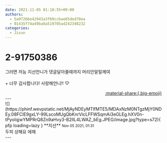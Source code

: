 ```yaml
---
date: 2021-11-05 01:18:55+09:00
authors:
  - 5a97266e42943a3f69ccbae65ded70ea
  - 01435f74a49ba8a519705ad242348232
categories:
  - Jisun
---
```


# 2-91750386

<div class="post-container" markdown="1">
<div class="content-container md-sidebar__scrollwrap" markdown="1">

그러면 저능  지선언니가 댓글달아줄때까지 머리안말릴께여<br><br>+ 너무 감사합니다! 사랑해언니!! ♡

</div>
</div>

<div style="text-align: right;" markdown="1">
<a href="https://weverse.io/fromis9/fanpost/2-91750386" style="text-align: right;">:material-share:{.big-emoji}</a>
</div>
---

<div class="comments-container md-sidebar__scrollwrap" markdown="1">
<div class="comment" markdown="1">
<div class='id-container' markdown="1">
![](https://phinf.wevpstatic.net/MjAyNDEyMTlfMTE5/MDAxNzM0NTgzMjY0NDEy.08FClE9gxLY-99LscoMUgQbKnrVicLFFWSqmAi3eGLEg.hXV0n-tPyoIqjwYMPRrQ8Zn9aHvy3-B2llL4LWAZ_bEg.JPEG/image.jpg?type=s72){ pfp loading=lazy }
**<span class="artist">지선</span>** <small>Nov 05 2021, 01:31</small><br>
</div>
<div class='comment-body' markdown="1">
두피 상해요 에헤
</div>
</div>
</div>
---
